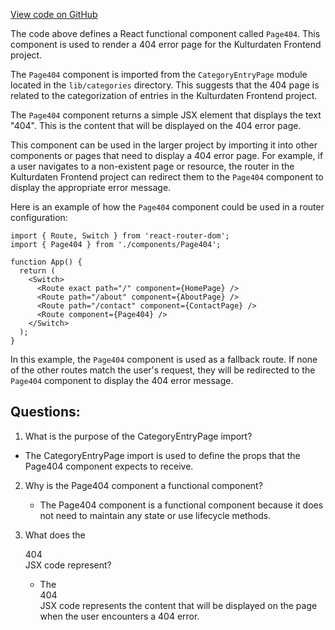 [View code on GitHub](https://github.com/technologiestiftung/kulturdaten-frontend/blob/master/components/pages/404/index.tsx)

The code above defines a React functional component called `Page404`. This component is used to render a 404 error page for the Kulturdaten Frontend project. 

The `Page404` component is imported from the `CategoryEntryPage` module located in the `lib/categories` directory. This suggests that the 404 page is related to the categorization of entries in the Kulturdaten Frontend project. 

The `Page404` component returns a simple JSX element that displays the text "404". This is the content that will be displayed on the 404 error page. 

This component can be used in the larger project by importing it into other components or pages that need to display a 404 error page. For example, if a user navigates to a non-existent page or resource, the router in the Kulturdaten Frontend project can redirect them to the `Page404` component to display the appropriate error message. 

Here is an example of how the `Page404` component could be used in a router configuration:

```
import { Route, Switch } from 'react-router-dom';
import { Page404 } from './components/Page404';

function App() {
  return (
    <Switch>
      <Route exact path="/" component={HomePage} />
      <Route path="/about" component={AboutPage} />
      <Route path="/contact" component={ContactPage} />
      <Route component={Page404} />
    </Switch>
  );
}
```

In this example, the `Page404` component is used as a fallback route. If none of the other routes match the user's request, they will be redirected to the `Page404` component to display the 404 error message.
## Questions: 
 1. What is the purpose of the CategoryEntryPage import?
   - The CategoryEntryPage import is used to define the props that the Page404 component expects to receive.

2. Why is the Page404 component a functional component?
   - The Page404 component is a functional component because it does not need to maintain any state or use lifecycle methods.

3. What does the <div>404</div> JSX code represent?
   - The <div>404</div> JSX code represents the content that will be displayed on the page when the user encounters a 404 error.